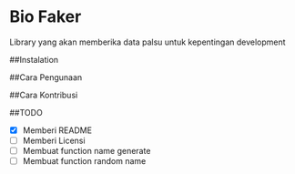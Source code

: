 
# Bio Faker

Library yang akan memberika data palsu untuk kepentingan development

##Instalation

##Cara Pengunaan

##Cara Kontribusi

##TODO

-[x] Memberi README
-[ ] Memberi Licensi
-[ ] Membuat function name generate
-[ ] Membuat function random name
